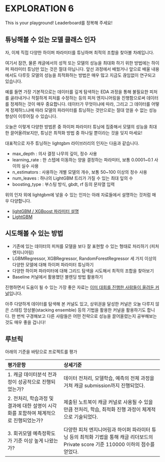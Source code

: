# EXPLORATION 6
This is your playground! Leaderboard를 정복해 주세요!


## 튜닝해볼 수 있는 모델 클래스 인자
자, 이제 직접 다양한 하이퍼 파라미터를 튜닝하며 최적의 조합을 찾아볼 차례입니다.

여기서 잠깐, 물론 캐글에서의 성적 또는 모델의 성능을 최대화 하기 위한 방법에는 하이퍼 파라미터 튜닝만 있는 것은 절대 아닙니다.
앞선 과정에서 배웠거나 앞으로 배울 내용에서도 다루듯 모델의 성능을 최적화하는 방법은 매우 많고 지금도 끊임없이 연구되고 있습니다.

예를 들면 가장 기본적으로는 데이터를 깊게 탐색하는 EDA 과정을 통해 불필요한 피처를 골라내거나 적절하게 피처를 수정하는 등의 피처 엔지니어링을 진행함으로써 데이터를 정제하는 것이 매우 중요합니다. 데이터가 무엇이냐에 따라, 그리고 그 데이터를 어떻게 정제하느냐에 따라 모델의 파라미터를 튜닝하는 것만으로는 절대 얻을 수 없는 성능 향상이 이루어질 수 있습니다.

오늘은 이렇게 다양한 방법론 중 하이퍼 파라미터 튜닝에 집중해서 모델의 성능을 최대한 끌어올려보지만, 튜닝은 최적화 방법 중 하나일 뿐이라는 것을 잊지 마세요!

대표적으로 자주 튜닝하는 lightgbm 라이브러리의 인자는 다음과 같습니다.

- max_depth : 의사 결정 나무의 깊이, 정수 사용
- learning_rate : 한 스텝에 이동하는 양을 결정하는 파라미터, 보통 0.0001~0.1 사이의 실수 사용
- n_estimators : 사용하는 개별 모델의 개수, 보통 50~100 이상의 정수 사용
- num_leaves : 하나의 LightGBM 트리가 가질 수 있는 최대 잎의 수
- boosting_type : 부스팅 방식, gbdt, rf 등의 문자열 입력

위의 인자 외에 lightgbm에 넣을 수 있는 인자는 아래 자료들에서 설명하는 것처럼 매우 다양합니다.

- [lightGBM / XGBoost 파라미터 설명](http://machinelearningkorea.com/2019/09/29/lightgbm-%ED%8C%8C%EB%9D%BC%EB%AF%B8%ED%84%B0/)
- [LightGBM](https://injo.tistory.com/48)

## 시도해볼 수 있는 방법
- 기존에 있는 데이터의 피처를 모델을 보다 잘 표현할 수 있는 형태로 처리하기 (피처 엔지니어링)
- LGBMRegressor, XGBRegressor, RandomForestRegressor 세 가지 이상의 다양한 모델에 대해 하이퍼 파라미터 튜닝하기
- 다양한 하이퍼 파라미터에 대해 그리드 탐색을 시도해서 최적의 조합을 찾아보기
- Baseline 커널에서 활용했던 블렌딩 방법 활용하기

진행하면서 도움이 될 수 있는 가장 좋은 자료는 [이미 대회를 진행한 사람들이 올려둔 커널](https://www.kaggle.com/c/2019-2nd-ml-month-with-kakr/notebooks)입니다.

아주 다양하게 데이터를 탐색해 본 커널도 있고, 상위권을 달성한 커널은 오늘 다루지 않은 스태킹 앙상블(stacking ensemble) 등의 기법을 활용한 커널을 활용하기도 합니다. 한 번씩 구경해보고 다른 사람들은 어떤 전략으로 성능을 끌어올렸는지 공부해보는 것도 매우 좋을 겁니다!


## 루브릭
아래의 기준을 바탕으로 프로젝트를 평가

| 평가문항                                                     | 상세기준                                                     |
| :----------------------------------------------------------- | :----------------------------------------------------------- |
| 1. 캐글 데이터분석 전과정이 성공적으로 진행되었는가? | 데이터 전처리, 모델학습, 예측의 전체 과정을 거쳐 캐글 submission까지 진행되었다. |
| 2. 전처리, 학습과정 및 결과에 대한 설명이 시각화를 포함하여 체계적으로 진행되었는가? | 제출된 노트북이 캐글 커널로 사용될 수 있을 만큼 전처리, 학습, 최적화 진행 과정이 체계적으로 기술되었다. |
| 3. 회귀모델 예측정확도가 기준 이상 높게 나왔는가? | 다양한 피처 엔지니어링과 하이퍼 파라미터 튜닝 등의 최적화 기법을 통해 캐글 리더보드의 Private score 기준 110000 이하의 점수를 얻었다. |
